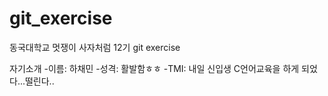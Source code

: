 # git_exercise
동국대학교 멋쟁이 사자처럼 12기 git exercise

자기소개
-이름: 하채민
-성격: 활발함ㅎㅎ
-TMI: 내일 신입생 C언어교육을 하게 되었다...떨린다..